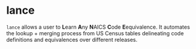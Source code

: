 
# lance

<!-- badges: start -->
<!-- badges: end -->

`lance` allows a user to **L**earn **A**ny **N**AICS **C**ode **E**equivalence. It automates the lookup + merging process from US Census tables delineating code definitions and equivalences over different releases.



